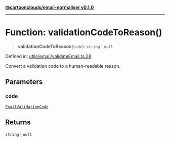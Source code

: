 [**@cartoonclouds/email-normaliser v0.1.0**](../README.md)

***

# Function: validationCodeToReason()

> **validationCodeToReason**(`code`): `string` \| `null`

Defined in: [utils/email/validateEmail.ts:28](https://gitlab.com/good-life/glp-frontend/-/blob/main/packages/plugins/email-normaliser/src/utils/email/validateEmail.ts#L28)

Convert a validation code to a human-readable reason.

## Parameters

### code

[`EmailValidationCode`](../type-aliases/EmailValidationCode.md)

## Returns

`string` \| `null`
